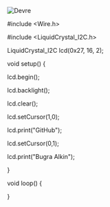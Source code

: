 ![Devre](https://raw.githubusercontent.com/alknbugra/Arduino-I2C-LCD-SCREEN/map.jpg)

#include <Wire.h> 

#include <LiquidCrystal_I2C.h>


LiquidCrystal_I2C lcd(0x27, 16, 2);

void setup()
{

  lcd.begin();
  
  lcd.backlight();
  
  lcd.clear();
  
  lcd.setCursor(1,0);
  
  lcd.print("GitHub");
  
  lcd.setCursor(0,1);
  
  lcd.print("Bugra Alkin");
  
}


void loop()
{

}
